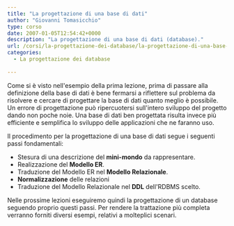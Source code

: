 ```yaml
---
title: "La progettazione di una base di dati"
author: "Giovanni Tomasicchio"
type: corso
date: 2007-01-05T12:54:42+0000
description: "La progettazione di una base di dati (database)."
url: /corsi/la-progettazione-dei-database/la-progettazione-di-una-base-di-dati/
categories:
  - La progettazione dei database
  
---
```

 Come si è visto nell'esempio della prima lezione, prima di passare alla definizione della base di dati è bene fermarsi a riflettere sul problema da risolvere e cercare di progettare la base di dati quanto meglio è possibile. Un errore di progettazione può ripercuotersi sull'intero sviluppo del progetto dando non poche noie. Una base di dati ben progettata risulta invece più efficiente e semplifica lo sviluppo delle applicazioni che ne faranno uso.

 Il procedimento per la progettazione di una base di dati segue i seguenti passi fondamentali:

- Stesura di una descrizione del **mini-mondo** da rappresentare.
- Realizzazione del **Modello ER**.
- Traduzione del Modello ER nel **Modello Relazionale**.
- **Normalizzazione** delle relazioni
- Traduzione del Modello Relazionale nel **DDL** dell'RDBMS scelto.
 
 Nelle prossime lezioni eseguiremo quindi la progettazione di un database seguendo proprio questi passi. Per rendere la trattazione più completa verranno forniti diversi esempi, relativi a molteplici scenari.